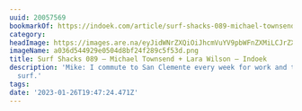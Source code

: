 ```yaml
---
uuid: 20057569
bookmarkOf: https://indoek.com/article/surf-shacks-089-michael-townsend-lara-wilson/
category:
headImage: https://images.are.na/eyJidWNrZXQiOiJhcmVuYV9pbWFnZXMiLCJrZXkiOiIyMDA1NzU2OS9vcmlnaW5hbF9hMDM2ZDU0NDkyOWUwNTA0ZDhiZjI0ZjI4OWM1ZjUzZC5wbmciLCJlZGl0cyI6eyJyZXNpemUiOnsid2lkdGgiOjEyMDAsImhlaWdodCI6MTIwMCwiZml0IjoiaW5zaWRlIiwid2l0aG91dEVubGFyZ2VtZW50Ijp0cnVlfSwid2VicCI6eyJxdWFsaXR5Ijo5MH0sImpwZWciOnsicXVhbGl0eSI6OTB9LCJyb3RhdGUiOm51bGx9fQ==?bc=0
imageName: a036d544929e0504d8bf24f289c5f53d.png
title: Surf Shacks 089 – Michael Townsend + Lara Wilson – Indoek
description: 'Mike: I commute to San Clemente every week for work and to shoot and
  surf.'
tags:
date: '2023-01-26T19:47:24.471Z'
---
```

